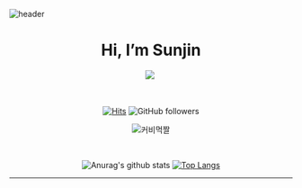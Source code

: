 ![header](https://capsule-render.vercel.app/api?type=waving&color=&height=300&section=header&text=badajinsee&fontSize=90&animation=fadeIn&fontAlignY=38&0any%20Repo%20like%20me!&desc)

<div align=center><h1> Hi, I’m Sunjin </h1></div>

<p align="center">
  <a href="https://velog.io/@badajinsee"><img src="https://img.shields.io/badge/Tech%20Blog-11B48A?style=flat-square&logo=Vimeo&logoColor=white&link=https://velog.io/@badajinsee"/></a>&nbsp
</p>
<br>
<div align=center>

[![Hits](https://hits.seeyoufarm.com/api/count/incr/badge.svg?url=https%3A%2F%2Fgithub.com%2Fbadajinsee&count_bg=%23EDD2F2&title_bg=%23FF83E2&icon=rabbitmq.svg&icon_color=%23000000&title=hits&edge_flat=false)](https://hits.seeyoufarm.com)
![GitHub followers](https://img.shields.io/github/followers/badajinsee?style=social)

![커비먹짤](https://user-images.githubusercontent.com/121417902/225655645-0a2ad61e-6ee9-4427-8798-1ec51933b766.gif)

</br>

<div>

![Anurag's github stats](https://github-readme-stats.vercel.app/api?username=badajinsee&show_icons=true&theme=radical)
[![Top Langs](https://github-readme-stats.vercel.app/api/top-langs/?username=badajinsee&layout=compact&theme=dracula)](https://github.com/metleeha)

</div>

---
